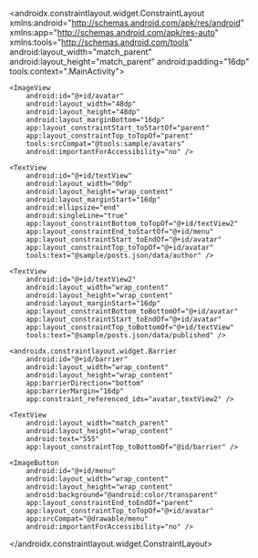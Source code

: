 <?xml version="1.0" encoding="utf-8"?>
<androidx.constraintlayout.widget.ConstraintLayout xmlns:android="http://schemas.android.com/apk/res/android"
    xmlns:app="http://schemas.android.com/apk/res-auto"
    xmlns:tools="http://schemas.android.com/tools"
    android:layout_width="match_parent"
    android:layout_height="match_parent"
    android:padding="16dp"
    tools:context=".MainActivity">


    <ImageView
        android:id="@+id/avatar"
        android:layout_width="48dp"
        android:layout_height="48dp"
        android:layout_marginBottom="16dp"
        app:layout_constraintStart_toStartOf="parent"
        app:layout_constraintTop_toTopOf="parent"
        tools:srcCompat="@tools:sample/avatars"
        android:importantForAccessibility="no" />

    <TextView
        android:id="@+id/textView"
        android:layout_width="0dp"
        android:layout_height="wrap_content"
        android:layout_marginStart="16dp"
        android:ellipsize="end"
        android:singleLine="true"
        app:layout_constraintBottom_toTopOf="@+id/textView2"
        app:layout_constraintEnd_toStartOf="@+id/menu"
        app:layout_constraintStart_toEndOf="@+id/avatar"
        app:layout_constraintTop_toTopOf="@+id/avatar"
        tools:text="@sample/posts.json/data/author" />

    <TextView
        android:id="@+id/textView2"
        android:layout_width="wrap_content"
        android:layout_height="wrap_content"
        android:layout_marginStart="16dp"
        app:layout_constraintBottom_toBottomOf="@+id/avatar"
        app:layout_constraintStart_toEndOf="@+id/avatar"
        app:layout_constraintTop_toBottomOf="@+id/textView"
        tools:text="@sample/posts.json/data/published" />

    <androidx.constraintlayout.widget.Barrier
        android:id="@+id/barrier"
        android:layout_width="wrap_content"
        android:layout_height="wrap_content"
        app:barrierDirection="bottom"
        app:barrierMargin="16dp"
        app:constraint_referenced_ids="avatar,textView2" />

    <TextView
        android:layout_width="match_parent"
        android:layout_height="wrap_content"
        android:text="555"
        app:layout_constraintTop_toBottomOf="@id/barrier" />

    <ImageButton
        android:id="@+id/menu"
        android:layout_width="wrap_content"
        android:layout_height="wrap_content"
        android:background="@android:color/transparent"
        app:layout_constraintEnd_toEndOf="parent"
        app:layout_constraintTop_toTopOf="@+id/avatar"
        app:srcCompat="@drawable/menu"
        android:importantForAccessibility="no" />
</androidx.constraintlayout.widget.ConstraintLayout>

